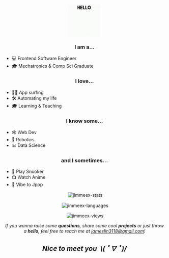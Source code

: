 <p align="center"><img align="center" src="https://raw.githubusercontent.com/JimmeeX/JimmeeX/master/dog-hello.gif" width="100"></p>

<h3 align="center">I am a...</h3>

- 💻 Frontend Software Engineer
- 🎓 Mechatronics & Comp Sci Graduate

<h3 align="center">I love...</h3>

- 🏄‍♂️ App surfing
- 🛠 Automating my life
- 🎓 Learning & Teaching

<h3 align="center">I know some...</h3>

- 🕸 Web Dev
- 🤖 Robotics
- 📊 Data Science

<h3 align="center">and I sometimes...</h3>

- 🎱 Play Snooker
- 📺 Watch Anime
- 🎵 Vibe to Jpop

<p align="center">&nbsp;<img align="center" src="https://github-readme-stats.vercel.app/api?username=JimmeeX&count_private=true&show_icons=true" alt="jimmeex-stats" /></p>

<p align="center">&nbsp;<img align="center" src="https://github-readme-stats.vercel.app/api/top-langs/?username=JimmeeX&hide=Jupyter%20Notebook&langs_count=10&layout=compact" alt="jimmeex-languages" /></p>

<p align="center">&nbsp;<img align="center" src="https://komarev.com/ghpvc/?username=JimmeeX" alt="jimmeex-views" /></p>

<p align="center"><i>If you wanna raise some <b>questions</b>, share some cool <b>projects</b> or just throw a <b>hello</b>, feel free to reach me at <a href="mailto:jameslin3118@gmail.com">jameslin3118@gmail.com</a>!<i/></p>

<h2 align="center"><b>Nice to meet you&nbsp;&nbsp;\( ﾟ∇ ﾟ)/</b></h2>

